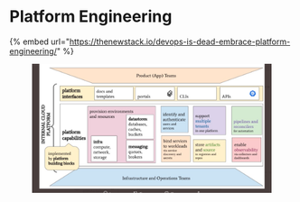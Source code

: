 # Platform Engineering

{% embed url="https://thenewstack.io/devops-is-dead-embrace-platform-engineering/" %}

<figure><img src="../.gitbook/assets/image.png" alt=""><figcaption></figcaption></figure>
